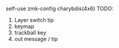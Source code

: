 self-use zmk-config charybdis(4x6)
TODO:
1. Layer switch tip
2. keymap
3. trackball key
4. out message / tip
